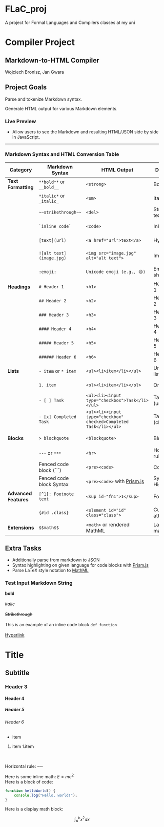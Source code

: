 # FLaC_proj
A project for Formal Languages and Compilers classes at my uni

# Compiler Project

## Markdown-to-HTML Compiler
Wojciech Bronisz, Jan Gwara

## Project Goals
Parse and tokenize Markdown syntax.

Generate HTML output for various Markdown elements.

### Live Preview
- Allow users to see the Markdown and resulting HTML/JSON side by side in JavaScript.
---
### **Markdown Syntax and HTML Conversion Table**

| **Category**          | **Markdown Syntax**      | **HTML Output**                                                   | **Description**       | **Status** |
| --------------------- | ------------------------ | ----------------------------------------------------------------- | --------------------- |------------|
| **Text Formatting**   | `**bold**` or `__bold__` | `<strong>`                                                        | Bold text             |DONE ✅     |
|                       | `*italic*` or `_italic_` | `<em>`                                                            | Italic text           |DONE ✅     |
|                       | `~~strikethrough~~`      | `<del>`                                                           | Strikethrough text    |DONE ✅     |
|                       | `` `inline code` ``      | `<code>`                                                          | Inline code           |DONE ✅     |
|                       | `[text](url)`            | `<a href="url">text</a>`                                          | Hyperlink             |DONE ✅     |
|                       | `![alt text](image.jpg)` | `<img src="image.jpg" alt="alt text">`                            | Image                 |TODO 🟠     |
|                       | `:emoji:`                | `Unicode emoji (e.g., 😊)`                                        | Emoji shorthand       |TODO 🟠     |
| **Headings**          | `# Header 1`             | `<h1>`                                                            | Header level 1        |DONE ✅     |
|                       | `## Header 2`            | `<h2>`                                                            | Header level 2        |DONE ✅     |
|                       | `### Header 3`           | `<h3>`                                                            | Header level 3        |DONE ✅     |
|                       | `#### Header 4`          | `<h4>`                                                            | Header level 4        |DONE ✅     |
|                       | `##### Header 5`         | `<h5>`                                                            | Header level 5        |DONE ✅     |
|                       | `###### Header 6`        | `<h6>`                                                            | Header level 6        |DONE ✅     |
| **Lists**             | `- item` or `* item`     | `<ul><li>item</li></ul>`                                          | Unordered list        |DONE ✅     |
|                       | `1. item`                | `<ol><li>item</li></ol>`                                          | Ordered list          |DONE ✅     |
|                       | `- [ ] Task`             | `<ul><li><input type="checkbox">Task</li></ul>`                   | Task list (unchecked) |TODO ✅     |
|                       | `- [x] Completed Task`   | `<ul><li><input type="checkbox" checked>Completed Task</li></ul>` | Task list (checked)   |TODO ✅     |
| **Blocks**            | `> blockquote`           | `<blockquote>`                                                    | Blockquote            |TODO 🟠     |     
|                       | `---` or `***`           | `<hr>`                                                            | Horizontal rule       |DONE ✅     |
|                       | Fenced code block (```)  | `<pre><code>`                                                     | Code block            |DONE ✅     |
|                       | Fenced code block Syntax | `<pre><code>` with [Prism.js](https://prismjs.com/)               | Syntax Highlight      |TODO ✅     |
| **Advanced Features** | `[^1]: Footnote text`    | `<sup id="fn1">1</sup>`                                           | Footnotes             |TODO 🟠     |
|                       | `{#id .class}`           | `<element id="id" class="class">`                                 | Custom attributes     |TODO 🟠     |
| **Extensions**        | `$$math$$`               | `<math>` or rendered MathML                                       | LaTeX-style math      |TODO ✅     |

## Extra Tasks

- Additionally parse from markdown to JSON
- Syntax highlighting on given language for code blocks with [Prism.js](https://prismjs.com/)
- Parse LaTeX style notation to [MathML](https://developer.mozilla.org/en-US/docs/Web/MathML)

### Test Input Markdown String

**bold**
<br/>
<br/>
*italic*
<br/>
<br/>
~~Strikethrough~~
<br/>
<br/>
This is an example of an inline code block `def function`
<br/>
<br/>
[Hyperlink](https://github.com/vpofg/FLaC_proj)
<br/>
# Title
## Subtitle
### Header 3
#### Header 4
##### Header 5
###### Header 6
- item
1. item
1.item
<br/>
<br/>
Horizontal rule:
---

Here is some inline math: $E = mc^2$
</br>
Here is a block of code:
</br>
```javascript
function helloWorld() {
    console.log("Hello, world!");
}
```

Here is a display math block:

$$\int_{a}^{b} x^2 dx$$